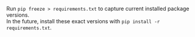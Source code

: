 Run `pip freeze > requirements.txt` to capture current installed package versions.  
In the future, install these exact versions with `pip install -r requirements.txt`.
